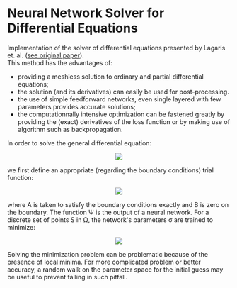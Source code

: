 # Neural Network Solver for Differential Equations
Implementation of the solver of differential equations presented by Lagaris et. al. ([see original paper](https://doi.org/10.1109/72.712178)).  
This method has the advantages of:
  * providing a meshless solution to ordinary and partial differential equations;
  * the solution (and its derivatives) can easily be used for post-processing.  
  * the use of simple feedforward networks, even single layered with few parameters provides accurate solutions;
  * the computationnally intensive optimization can be fastened greatly by providing the (exact) derivatives of the loss function or by making use of algorithm such as backpropagation. 

In order to solve the general differential equation:  
<p align="center">
<img src="https://latex.codecogs.com/png.latex?%5Cdpi%7B100%7D%20%5Clarge%20%5CLarge%20%5Cleft%5C%7B%5Cbegin%7Bmatrix%7D%20G%28%5Cvec%20x%2C%20f%28%5Cvec%20x%29%2C%20%5Cnabla%20f%28%5Cvec%20x%29%2C%20%5Cnabla%5E2%28%5Cvec%20x%29%29%20%3D%200%2C%20%26%20%5Cqquad%20%5Cvec%20x%5Cin%5COmega%5Csubset%5Cmathbb%20R%5Ed%2C%5C%5C%20f%28%5Cvec%20x%29%20%3D%20g%28%5Cvec%20x%29%2C%20%26%20%5Cqquad%20%5Cvec%20x%5Cin%5CGamma_D%2C%5C%5C%20%5Cnabla%20f%28%5Cvec%20x%29%5Ccdot%5Cvec%20n%20%3D%20h%28%5Cvec%20x%29%2C%20%26%20%5Cqquad%20%5Cvec%20x%5Cin%5CGamma_N%2C%20%5Cend%7Bmatrix%7D%5Cright.">
</p>

we first define an appropriate (regarding the boundary conditions) trial function:  
<p align="center">
<img src="https://latex.codecogs.com/png.latex?%5Cdpi%7B100%7D%20%5Clarge%20%5CLarge%20%5Cphi%28%5Cvec%20x%29%20%3D%20A%28%5Cvec%20x%29%20&plus;%20B%28%5Cvec%20x%29%5CPsi%28%5Cvec%20x%29">
</p>
where A is taken to satisfy the boundary conditions exactly and B is zero on the boundary. The function Ψ is the output of a neural network.   
For a discrete set of points S in Ω, the network's parameters σ are trained to minimize:  
<p align="center">
<img src="https://latex.codecogs.com/png.latex?%5Cdpi%7B100%7D%20%5Clarge%20%5CLarge%20J%28%5Csigma%29%20%3D%20%5Csum_%7B%5Cvec%20x%5Cin%20S%7D%20G%28%5Cvec%20x%2C%20%5Cphi%28%5Cvec%20x%29%2C%20%5Cnabla%5Cphi%28%5Cvec%20x%29%2C%20%5Cnabla%5E2%5Cphi%28%5Cvec%20x%29%29%5E2">
</p>

Solving the minimization problem can be problematic because of the presence of local minima. For more complicated problem or better accuracy, a random walk on the parameter space for the initial guess may be useful to prevent falling in such pitfall.
